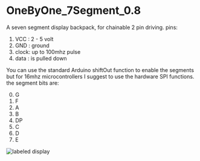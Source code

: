 # OneByOne_7Segment_0.8
A seven segment display backpack, for chainable 2 pin driving.
pins:

1. VCC  : 2 - 5 volt
2. GND  : ground
3. clock:  up to 100mhz pulse
4. data : is pulled down

You can use the standard Arduino shiftOut function to enable the segments but for 16mhz microcontrollers I suggest to use the hardware SPI functions.
the segment bits are:

 0. G
 1. F
 2. A
 3. B
 4. DP
 5. C
 6. D
 7. E

![labeled display](https://upload.wikimedia.org/wikipedia/commons/e/ed/7_Segment_Display_with_Labeled_Segments.svg)
